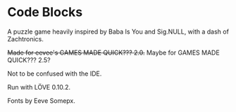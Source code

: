 # Code Blocks

A puzzle game heavily inspired by Baba Is You and Sig.NULL, with a dash of Zachtronics.

~~Made for eevee's GAMES MADE QUICK??? 2.0.~~ Maybe for GAMES MADE QUICK??? 2.5?

Not to be confused with the IDE.

Run with LÖVE 0.10.2.

Fonts by Eeve Somepx.
